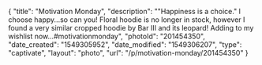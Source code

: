 {
    "title": "Motivation Monday",
    "description": "\"Happiness is a choice.\"  I choose happy...so can you!  Floral hoodie is no longer in stock, however I found a very similar cropped hoodie by Bar III and its leopard!  Adding to my wishlist now...#motivationmonday",
    "photoId": "201454350",
    "date_created": "1549305952",
    "date_modified": "1549306207",
    "type": "captivate",
    "layout": "photo",
    "url": "\/p\/motivation-monday\/201454350"
}